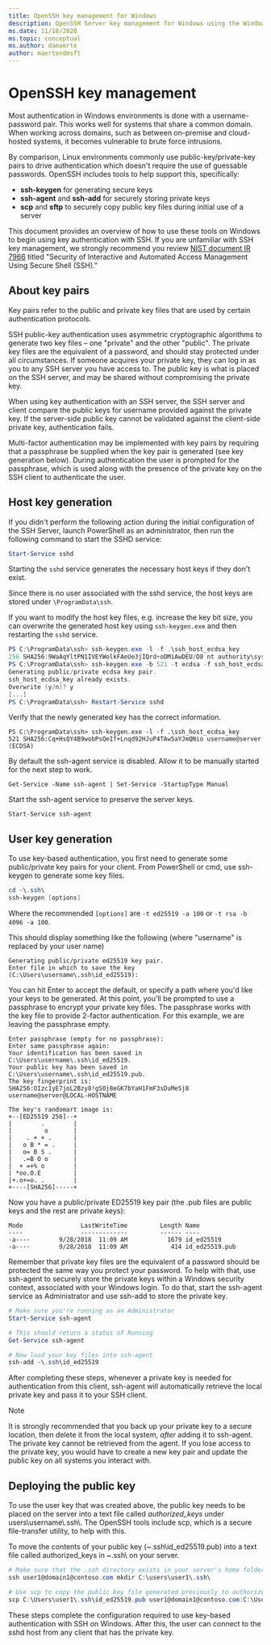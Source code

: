 ```yaml
---
title: OpenSSH key management for Windows
description: OpenSSH Server key management for Windows using the Windows tools or PowerShell.
ms.date: 11/18/2020
ms.topic: conceptual
ms.author: damaerte
author: maertendmsft
---
```


# OpenSSH key management

Most authentication in Windows environments is done with a username-password pair.
This works well for systems that share a common domain.
When working across domains, such as between on-premise and cloud-hosted systems, it becomes vulnerable to brute force intrusions.

By comparison, Linux environments commonly use public-key/private-key pairs to drive authentication which doesn't require the use of guessable passwords.
OpenSSH includes tools to help support this, specifically:

* __ssh-keygen__ for generating secure keys
* __ssh-agent__ and __ssh-add__ for securely storing private keys
* __scp__ and __sftp__ to securely copy public key files during initial use of a server

This document provides an overview of how to use these tools on Windows to begin using key authentication with SSH.
If you are unfamiliar with SSH key management, we strongly recommend you review [NIST document IR 7966](http://nvlpubs.nist.gov/nistpubs/ir/2015/NIST.IR.7966.pdf) titled "Security of Interactive and Automated Access Management Using Secure Shell (SSH)."

## About key pairs

Key pairs refer to the public and private key files that are used by certain authentication protocols.

SSH public-key authentication uses asymmetric cryptographic algorithms to generate two key files – one "private" and the other "public". The private key files are the equivalent of a password, and should stay protected under all circumstances. If someone acquires your private key, they can log in as you to any SSH server you have access to. The public key is what is placed on the SSH server, and may be shared without compromising the private key.

When using key authentication with an SSH server, the SSH server and client compare the public keys for username provided against the private key. If the server-side public key cannot be validated against the client-side private key, authentication fails.

Multi-factor authentication may be implemented with key pairs by requiring that a passphrase be supplied when the key pair is generated (see key generation below).
During authentication the user is prompted for the passphrase, which is used along with the presence of the private key on the SSH client to authenticate the user.

## Host key generation

If you didn't perform the following action during the initial configuration of the SSH Server,
launch PowerShell as an administrator, then run the following command to start the SSHD service:

```powershell
Start-Service sshd
```

Starting the `sshd` service generates the necessary host keys if they don't exist.

Since there is no user associated with the sshd service, the host keys are stored under `\ProgramData\ssh`.

If you want to modify the host key files, e.g. increase the key bit size,
you can overwrite the generated host key using `ssh-keygen.exe` and then
restarting the `sshd` service.

```powershell
PS C:\ProgramData\ssh> ssh-keygen.exe -l -f .\ssh_host_ecdsa_key
256 SHA256:9WaAqYltPN1IVEYWolkFAeUe3jIQrd+oDMiAwDEU/O8 nt authority\system@server (ECDSA)
PS C:\ProgramData\ssh> ssh-keygen.exe -b 521 -t ecdsa -f ssh_host_ecdsa_key
Generating public/private ecdsa key pair.
ssh_host_ecdsa_key already exists.
Overwrite (y/n)? y
[...]
PS C:\ProgramData\ssh> Restart-Service sshd
```

Verify that the newly generated key has the correct information.

```
PS C:\ProgramData\ssh> ssh-keygen.exe -l -f .\ssh_host_ecdsa_key
521 SHA256:Cq+HsQY4B9wobPsQeIf+Lnqd92HJuP4TAw5aYJmQNio username@server (ECDSA)
```

By default the ssh-agent service is disabled. Allow it to be manually started for the next step to work.

`Get-Service -Name ssh-agent | Set-Service -StartupType Manual`

Start the ssh-agent service to preserve the server keys.

`Start-Service ssh-agent`

## User key generation

To use key-based authentication, you first need to generate some public/private key pairs for your client.
From PowerShell or cmd, use ssh-keygen to generate some key files.

```powershell
cd ~\.ssh\
ssh-keygen [options]
```

Where the recommended `[options]` are `-t ed25519 -a 100` or `-t rsa -b 4096 -a 100`.

This should display something like the following (where "username" is replaced by your user name)

```
Generating public/private ed25519 key pair.
Enter file in which to save the key (C:\Users\username\.ssh\id_ed25519):
```

You can hit Enter to accept the default, or specify a path where you'd like your keys to be generated.
At this point, you'll be prompted to use a passphrase to encrypt your private key files.
The passphrase works with the key file to provide 2-factor authentication.
For this example, we are leaving the passphrase empty.

```
Enter passphrase (empty for no passphrase):
Enter same passphrase again:
Your identification has been saved in C:\Users\username\.ssh\id_ed25519.
Your public key has been saved in C:\Users\username\.ssh\id_ed25519.pub.
The key fingerprint is:
SHA256:OIzc1yE7joL2Bzy8!gS0j8eGK7bYaH1FmF3sDuMeSj8 username@server@LOCAL-HOSTNAME

The key's randomart image is:
+--[ED25519 256]--+
|        .        |
|         o       |
|    . + + .      |
|   o B * = .     |
|   o= B S .      |
|   .=B O o       |
|  + =+% o        |
| *oo.O.E         |
|+.o+=o. .        |
+----[SHA256]-----+
```

Now you have a public/private ED25519 key pair
(the .pub files are public keys and the rest are private keys):

```
Mode                LastWriteTime         Length Name
----                -------------         ------ ----
-a----        9/28/2018  11:09 AM           1679 id_ed25519
-a----        9/28/2018  11:09 AM            414 id_ed25519.pub
```

Remember that private key files are the equivalent of a password should be protected the same way you protect your password.
To help with that, use ssh-agent to securely store the private keys within a Windows security context, associated with your Windows login.
To do that, start the ssh-agent service as Administrator and use ssh-add to store the private key.

```powershell
# Make sure you're running as an Administrator
Start-Service ssh-agent

# This should return a status of Running
Get-Service ssh-agent

# Now load your key files into ssh-agent
ssh-add ~\.ssh\id_ed25519
```

After completing these steps, whenever a private key is needed for authentication from this client, ssh-agent will automatically retrieve the local private key and pass it to your SSH client.

> [!NOTE]
> It is strongly recommended that you back up your private key to a secure location,
> then delete it from the local system, *after* adding it to ssh-agent.
> The private key cannot be retrieved from the agent.
> If you lose access to the private key, you would have to create a new key pair
> and update the public key on all systems you interact with.

## Deploying the public key

To use the user key that was created above, the public key needs to be placed on the server into a text file called *authorized_keys* under users\username\\.ssh\\.
The OpenSSH tools include scp, which is a secure file-transfer utility, to help with this.

To move the contents of your public key (~\.ssh\id_ed25519.pub) into a text file called authorized_keys in ~\.ssh\ on your server.

```powershell
# Make sure that the .ssh directory exists in your server's home folder
ssh user1@domain1@contoso.com mkdir C:\users\user1\.ssh\

# Use scp to copy the public key file generated previously to authorized_keys on your server
scp C:\Users\user1\.ssh\id_ed25519.pub user1@domain1@contoso.com:C:\Users\user1\.ssh\authorized_keys
```

These steps complete the configuration required to use key-based authentication with SSH on Windows.
After this, the user can connect to the sshd host from any client that has the private key.
